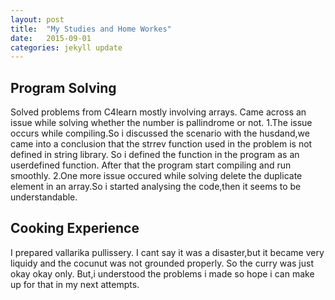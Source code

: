 ```yaml
---
layout: post
title:  "My Studies and Home Workes"
date:   2015-09-01 
categories: jekyll update
---
```


 
 
 <h2>Program Solving</h2>
 <p> 
 Solved problems from C4learn mostly involving arrays.
 Came across an issue while solving whether the number is 
 pallindrome or not.
 1.The issue occurs while compiling.So i discussed the scenario 
 with the husdand,we came into a conclusion that the strrev
 function used in the problem is not defined in string library.
 So i defined the function in the program as an userdefined function.
 After that the program start compiling and run smoothly.
 2.One more issue occured while solving delete the duplicate 
 element in an array.So i started analysing the code,then 
 it seems to be understandable.
 </p>
 
 <h2>Cooking Experience</h2>
 <p>
 I prepared vallarika pullissery.
 I cant say it was a disaster,but it became very liquidy
 and the cocunut was not grounded properly.
 So the curry was just okay okay only.
 But,i understood the problems i made so hope i 
 can make up for that in my next attempts.
 </p>
 
 
 
 
  
  
 
 

